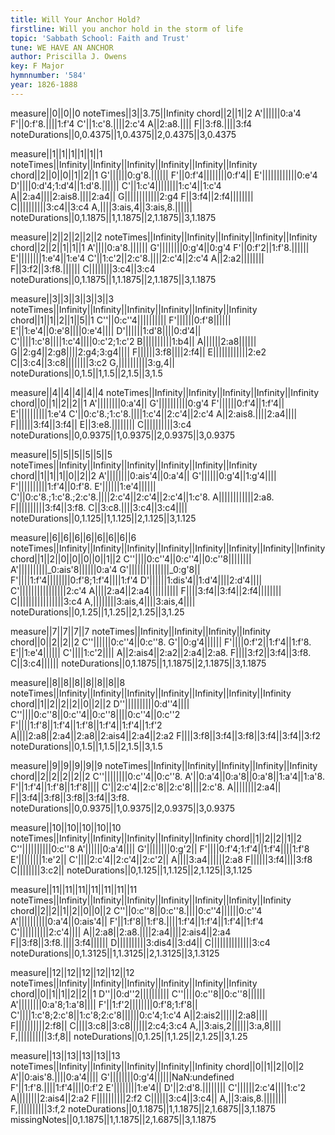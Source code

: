 ```yaml
---
title: Will Your Anchor Hold?
firstline: Will you anchor hold in the storm of life
topic: 'Sabbath School: Faith and Trust'
tune: WE HAVE AN ANCHOR
author: Priscilla J. Owens
key: F Major
hymnnumber: '584'
year: 1826-1888
---
```

measure||0||0||0
noteTimes||3||3.75||Infinity
chord||2||1||2
A'||||||0:a'4
F'||0:f'8.||||1:f'4
C'||1:c'8.||||2:c'4
A||2:a8.||||
F||3:f8.||||3:f4
noteDurations||0,0.4375||1,0.4375||2,0.4375||3,0.4375

measure||1||1||1||1||1||1
noteTimes||Infinity||Infinity||Infinity||Infinity||Infinity||Infinity
chord||2||0||0||1||2||1
G'||||||0:g'8.||||||
F'||0:f'4||||||||0:f'4||
E'||||||||||||0:e'4
D'||||0:d'4;1:d'4||1:d'8.||||||
C'||1:c'4||||||||1:c'4||1:c'4
A||2:a4||||2:ais8.||||2:a4||
G||||||||||||2:g4
F||3:f4||2:f4||||||||
C||||||||||3:c4||3:c4
A,||||3:ais,4||3:ais,8.||||||
noteDurations||0,1.1875||1,1.1875||2,1.1875||3,1.1875

measure||2||2||2||2||2
noteTimes||Infinity||Infinity||Infinity||Infinity||Infinity
chord||2||2||1||1||1
A'||||0:a'8.||||||
G'||||||||0:g'4||0:g'4
F'||0:f'2||1:f'8.||||||
E'||||||||1:e'4||1:e'4
C'||1:c'2||2:c'8.||||2:c'4||2:c'4
A||2:a2||||||||
F||3:f2||3:f8.||||||
C||||||||3:c4||3:c4
noteDurations||0,1.1875||1,1.1875||2,1.1875||3,1.1875

measure||3||3||3||3||3||3
noteTimes||Infinity||Infinity||Infinity||Infinity||Infinity||Infinity
chord||1||1||2||1||5||1
C''||0:c''4||||||||||
F'||||||0:f'8||||||
E'||1:e'4||0:e'8||||0:e'4||||
D'||||||1:d'8||||0:d'4||
C'||||1:c'8||||1:c'4||||0:c'2;1:c'2
B||||||||||1:b4||
A||||||2:a8||||||
G||2:g4||2:g8||||2:g4;3:g4||||
F||||||3:f8||||2:f4||
E||||||||||||2:e2
C||3:c4||3:c8||||||||3:c2
G,||||||||||3:g,4||
noteDurations||0,1.5||1,1.5||2,1.5||3,1.5

measure||4||4||4||4||4
noteTimes||Infinity||Infinity||Infinity||Infinity||Infinity
chord||0||1||2||2||1
A'||||||||0:a'4||
G'||||||||||0:g'4
F'||||||0:f'4||1:f'4||
E'||||||||||1:e'4
C'||0:c'8.;1:c'8.||||1:c'4||2:c'4||2:c'4
A||2:ais8.||||2:a4||||
F||||||3:f4||3:f4||
E||3:e8.||||||||
C||||||||||3:c4
noteDurations||0,0.9375||1,0.9375||2,0.9375||3,0.9375

measure||5||5||5||5||5||5
noteTimes||Infinity||Infinity||Infinity||Infinity||Infinity||Infinity
chord||1||1||1||0||2||2
A'||||||||0:ais'4||0:a'4||
G'||||||0:g'4||1:g'4||||
F'||||||||||1:f'4||0:f'8.
E'||||||1:e'4||||||
C'||0:c'8.;1:c'8.;2:c'8.||||2:c'4||2:c'4||2:c'4||1:c'8.
A||||||||||||2:a8.
F||||||||||3:f4||3:f8.
C||3:c8.||||3:c4||3:c4||||
noteDurations||0,1.125||1,1.125||2,1.125||3,1.125

measure||6||6||6||6||6||6||6||6
noteTimes||Infinity||Infinity||Infinity||Infinity||Infinity||Infinity||Infinity||Infinity
chord||1||2||0||0||0||0||1||2
C''||||0:c''4||0:c''4||0:c''8||||||||
A'||||||||||_0:ais'8||||||0:a'4
G'||||||||||||||_0:g'8||
F'||||1:f'4||||||||0:f'8;1:f'4||||1:f'4
D'||||||1:dis'4||1:d'4||||2:d'4||||
C'||||||||||||||||2:c'4
A||||2:a4||2:a4||||||||||
F||||3:f4||3:f4||2:f4||||||||
C||||||||||||||||3:c4
A,||||||||3:ais,4||||3:ais,4||||
noteDurations||0,1.25||1,1.25||2,1.25||3,1.25

measure||7||7||7||7
noteTimes||Infinity||Infinity||Infinity||Infinity
chord||0||2||2||2
C''||||||0:c''4||0:c''8.
G'||0:g'4||||||
F'||||0:f'2||1:f'4||1:f'8.
E'||1:e'4||||||
C'||||1:c'2||||
A||2:ais4||2:a2||2:a4||2:a8.
F||||3:f2||3:f4||3:f8.
C||3:c4||||||
noteDurations||0,1.1875||1,1.1875||2,1.1875||3,1.1875

measure||8||8||8||8||8||8||8
noteTimes||Infinity||Infinity||Infinity||Infinity||Infinity||Infinity||Infinity
chord||1||2||2||2||0||2||2
D''||||||||||0:d''4||||
C''||||0:c''8||0:c''4||0:c''8||||0:c''4||0:c''2
F'||||1:f'8||1:f'4||1:f'8||1:f'4||1:f'4||1:f'2
A||||2:a8||2:a4||2:a8||2:ais4||2:a4||2:a2
F||||3:f8||3:f4||3:f8||3:f4||3:f4||3:f2
noteDurations||0,1.5||1,1.5||2,1.5||3,1.5

measure||9||9||9||9||9
noteTimes||Infinity||Infinity||Infinity||Infinity||Infinity
chord||2||2||2||2||2
C''||||||||0:c''4||0:c''8.
A'||0:a'4||0:a'8||0:a'8||1:a'4||1:a'8.
F'||1:f'4||1:f'8||1:f'8||||
C'||2:c'4||2:c'8||2:c'8||||2:c'8.
A||||||||2:a4||
F||3:f4||3:f8||3:f8||3:f4||3:f8.
noteDurations||0,0.9375||1,0.9375||2,0.9375||3,0.9375

measure||10||10||10||10||10
noteTimes||Infinity||Infinity||Infinity||Infinity||Infinity
chord||1||2||2||1||2
C''||||||||||0:c''8
A'||||||0:a'4||||
G'||||||||0:g'2||
F'||||0:f'4;1:f'4||1:f'4||||1:f'8
E'||||||||1:e'2||
C'||||2:c'4||2:c'4||2:c'2||
A||||3:a4||||||2:a8
F||||||3:f4||||3:f8
C||||||||3:c2||
noteDurations||0,1.125||1,1.125||2,1.125||3,1.125

measure||11||11||11||11||11||11||11
noteTimes||Infinity||Infinity||Infinity||Infinity||Infinity||Infinity||Infinity
chord||2||2||1||2||0||0||2
C''||0:c''8||0:c''8.||||0:c''4||||||0:c''4
A'||||||||||0:a'4||0:ais'4||
F'||1:f'8||1:f'8.||||1:f'4||1:f'4||1:f'4||1:f'4
C'||||||||||2:c'4||||
A||2:a8||2:a8.||||2:a4||||2:ais4||2:a4
F||3:f8||3:f8.||||3:f4||||||
D||||||||||3:dis4||3:d4||
C||||||||||||||3:c4
noteDurations||0,1.3125||1,1.3125||2,1.3125||3,1.3125

measure||12||12||12||12||12||12
noteTimes||Infinity||Infinity||Infinity||Infinity||Infinity||Infinity
chord||0||1||1||2||2||1
D''||0:d''2||||||||||
C''||||0:c''8||0:c''8||||||
A'||||||||0:a'8;1:a'8||||
F'||1:f'2||||||||0:f'8;1:f'8||
C'||||1:c'8;2:c'8||1:c'8;2:c'8||||||0:c'4;1:c'4
A||2:ais2||||||2:a8||||
F||||||||||2:f8||
C||||3:c8||3:c8||||||2:c4;3:c4
A,||3:ais,2||||||3:a,8||||
F,||||||||||3:f,8||
noteDurations||0,1.25||1,1.25||2,1.25||3,1.25

measure||13||13||13||13||13
noteTimes||Infinity||Infinity||Infinity||Infinity||Infinity
chord||0||1||2||0||2
A'||0:ais'8.||||0:a'4||||
G'||||||||0:g'4||||||NaN:undefined
F'||1:f'8.||||1:f'4||||0:f'2
E'||||||||1:e'4||
D'||2:d'8.||||||||
C'||||||2:c'4||||1:c'2
A||||||||2:ais4||2:a2
F||||||||||2:f2
C||||||3:c4||3:c4||
A,||3:ais,8.||||||||
F,||||||||||3:f,2
noteDurations||0,1.1875||1,1.1875||2,1.6875||3,1.1875
missingNotes||0,1.1875||1,1.1875||2,1.6875||3,1.1875

